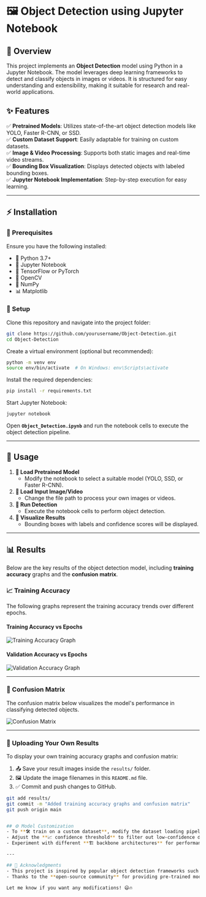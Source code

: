 # 🖼️ Object Detection using Jupyter Notebook

## 📌 Overview
This project implements an **Object Detection** model using Python in a Jupyter Notebook. The model leverages deep learning frameworks to detect and classify objects in images or videos. It is structured for easy understanding and extensibility, making it suitable for research and real-world applications.

## ✨ Features
✅ **Pretrained Models**: Utilizes state-of-the-art object detection models like YOLO, Faster R-CNN, or SSD.  
✅ **Custom Dataset Support**: Easily adaptable for training on custom datasets.  
✅ **Image & Video Processing**: Supports both static images and real-time video streams.  
✅ **Bounding Box Visualization**: Displays detected objects with labeled bounding boxes.  
✅ **Jupyter Notebook Implementation**: Step-by-step execution for easy learning.  

---

## ⚡ Installation
### 🔧 Prerequisites
Ensure you have the following installed:
- 🐍 Python 3.7+
- 📒 Jupyter Notebook
- 🤖 TensorFlow or PyTorch
- 📸 OpenCV
- 🔢 NumPy
- 📊 Matplotlib

### 🚀 Setup
Clone this repository and navigate into the project folder:
```bash
git clone https://github.com/yourusername/Object-Detection.git
cd Object-Detection
```

Create a virtual environment (optional but recommended):
```bash
python -m venv env
source env/bin/activate  # On Windows: env\Scripts\activate
```

Install the required dependencies:
```bash
pip install -r requirements.txt
```

Start Jupyter Notebook:
```bash
jupyter notebook
```

Open **`Object_Detection.ipynb`** and run the notebook cells to execute the object detection pipeline.

---

## 🎯 Usage
1. **🔄 Load Pretrained Model**  
   - Modify the notebook to select a suitable model (YOLO, SSD, or Faster R-CNN).
2. **📂 Load Input Image/Video**  
   - Change the file path to process your own images or videos.
3. **🚀 Run Detection**  
   - Execute the notebook cells to perform object detection.
4. **📌 Visualize Results**  
   - Bounding boxes with labels and confidence scores will be displayed.
---
## 📊 Results

Below are the key results of the object detection model, including **training accuracy** graphs and the **confusion matrix**.

### 📈 Training Accuracy
The following graphs represent the training accuracy trends over different epochs.

#### **Training Accuracy vs Epochs**
![Training Accuracy Graph](output1.jpg)

#### **Validation Accuracy vs Epochs**
![Validation Accuracy Graph](output2.jpg)

---

### 🔲 Confusion Matrix
The confusion matrix below visualizes the model's performance in classifying detected objects.

![Confusion Matrix](output.jpg)

---

### 📂 Uploading Your Own Results
To display your own training accuracy graphs and confusion matrix:
1. 📤 Save your result images inside the `results/` folder.
2. 🖼️ Update the image filenames in this `README.md` file.
3. ✅ Commit and push changes to GitHub.

```bash
git add results/
git commit -m "Added training accuracy graphs and confusion matrix"
git push origin main


## ⚙️ Model Customization
- To **🛠️ train on a custom dataset**, modify the dataset loading pipeline in the notebook.
- Adjust the **📈 confidence threshold** to filter out low-confidence detections.
- Experiment with different **🏗️ backbone architectures** for performance trade-offs.

---

## 🙏 Acknowledgments
- This project is inspired by popular object detection frameworks such as [YOLO](https://pjreddie.com/darknet/yolo/) and [Faster R-CNN](https://arxiv.org/abs/1506.01497).
- Thanks to the **open-source community** for providing pre-trained models and datasets.

Let me know if you want any modifications! 😃🔥
